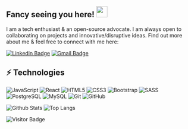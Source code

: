 ## Fancy seeing you here! <img src="https://raw.githubusercontent.com/aemmadi/aemmadi/master/wave.gif" width="30px">

 I am a tech enthusiast & an open-source advocate. I am always open to collaborating on projects and innovative/disruptive ideas. Find out more about me & feel free to connect with me here:

[![Linkedin Badge](https://img.shields.io/badge/-sfkse-blue?style=flat-square&logo=Linkedin&logoColor=white&link=https://www.linkedin.com/in/sfkse/)](https://www.linkedin.com/in/sfkse/)
[![Gmail Badge](https://img.shields.io/badge/-sfkse5591@gmail.com-c14438?style=flat-square&logo=Gmail&logoColor=white&link=mailto:sfkse5591@gmail.com)](mailto:sfkse5591@gmail.com)

## ⚡ Technologies

![JavaScript](https://img.shields.io/badge/-JavaScript-black?style=flat-square&logo=javascript)
![React](https://img.shields.io/badge/-React-black?style=flat-square&logo=react)
![HTML5](https://img.shields.io/badge/-HTML5-E34F26?style=flat-square&logo=html5&logoColor=white)
![CSS3](https://img.shields.io/badge/-CSS3-1572B6?style=flat-square&logo=css3)
![Bootstrap](https://img.shields.io/badge/-Bootstrap-563D7C?style=flat-square&logo=bootstrap)
![SASS](https://img.shields.io/badge/-Sass-gray?style=flat-square&logo=sass)
![PostgreSQL](https://img.shields.io/badge/-PostgreSQL-336791?style=flat-square&logo=postgresql)
![MySQL](https://img.shields.io/badge/-MySQL-black?style=flat-square&logo=mysql)
![Git](https://img.shields.io/badge/-Git-black?style=flat-square&logo=git)
![GitHub](https://img.shields.io/badge/-GitHub-181717?style=flat-square&logo=github)

![Github Stats](https://github-readme-stats.vercel.app/api?username=sfkse&count_private=true&show_icons=true&include_all_commits=true)
![Top Langs](https://github-readme-stats.vercel.app/api/top-langs/?username=sfkse&hide=TeX&layout=compact)

![Visitor Badge](https://visitor-badge.laobi.icu/badge?page_id=sfkse.sfkse)
